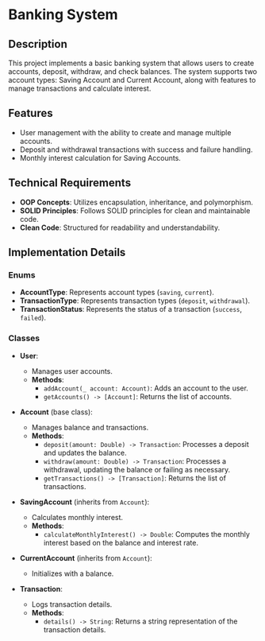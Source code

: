 # Banking System

## Description
This project implements a basic banking system that allows users to create accounts, deposit, withdraw, and check balances. The system supports two account types: Saving Account and Current Account, along with features to manage transactions and calculate interest.

## Features
- User management with the ability to create and manage multiple accounts.
- Deposit and withdrawal transactions with success and failure handling.
- Monthly interest calculation for Saving Accounts.

## Technical Requirements
- **OOP Concepts**: Utilizes encapsulation, inheritance, and polymorphism.
- **SOLID Principles**: Follows SOLID principles for clean and maintainable code.
- **Clean Code**: Structured for readability and understandability.

## Implementation Details

### Enums
- **AccountType**: Represents account types (`saving`, `current`).
- **TransactionType**: Represents transaction types (`deposit`, `withdrawal`).
- **TransactionStatus**: Represents the status of a transaction (`success`, `failed`).

### Classes
- **User**: 
  - Manages user accounts.
  - **Methods**: 
    - `addAccount(_ account: Account)`: Adds an account to the user.
    - `getAccounts() -> [Account]`: Returns the list of accounts.

- **Account** (base class):
  - Manages balance and transactions.
  - **Methods**: 
    - `deposit(amount: Double) -> Transaction`: Processes a deposit and updates the balance.
    - `withdraw(amount: Double) -> Transaction`: Processes a withdrawal, updating the balance or failing as necessary.
    - `getTransactions() -> [Transaction]`: Returns the list of transactions.

- **SavingAccount** (inherits from `Account`):
  - Calculates monthly interest.
  - **Methods**: 
    - `calculateMonthlyInterest() -> Double`: Computes the monthly interest based on the balance and interest rate.

- **CurrentAccount** (inherits from `Account`):
  - Initializes with a balance.

- **Transaction**:
  - Logs transaction details.
  - **Methods**: 
    - `details() -> String`: Returns a string representation of the transaction details.
